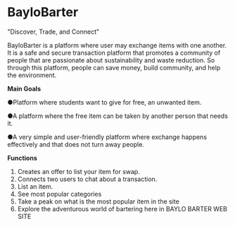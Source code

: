 # BayloBarter
"Discover, Trade, and Connect"

BayloBarter is a platform where user may exchange items with one another. It is a safe and secure transaction platform that promotes a community of people that are passionate about sustainability and waste reduction. So through this platform, people can save money, build community, and help the environment.

**Main Goals**

●Platform where students want to give for free, an unwanted item.

●A platform where the free item can be taken by another person that needs it.

●A very simple and user-friendly platform where exchange happens effectively and that does not turn away people.

**Functions**
1. Creates an offer to list your item for swap.
2. Connects two users to chat about a transaction.
3. List an item.
4. See most popular categories
5. Take a peak on what is the most popular item in the site
6. Explore the adventurous world of bartering here in BAYLO BARTER WEB SITE
